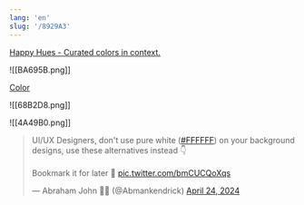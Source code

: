 ```yaml
---
lang: 'en'
slug: '/8929A3'
---
```


[Happy Hues - Curated colors in context.](https://www.happyhues.co/)

![[BA695B.png]]

[Color](https://m2.material.io/inline-tools/color/)

![[68B2D8.png]]

![[4A49B0.png]]

<blockquote class="twitter-tweet">
<p lang="en" dir="ltr">
UI/UX Designers, don&#39;t use pure white (<a href="https://twitter.com/hashtag/FFFFFF?src=hash&amp;ref_src=twsrc%5Etfw">#FFFFFF</a>) on your background designs, use these alternatives instead 👇<br/><br/>Bookmark it for later 💜 <a href="https://t.co/bmCUCQoXqs">pic.twitter.com/bmCUCQoXqs</a>
</p>
&mdash; Abraham John 🦄🦓 (@Abmankendrick) <a href="https://twitter.com/Abmankendrick/status/1783148511447355606?ref_src=twsrc%5Etfw">April 24, 2024</a></blockquote>
